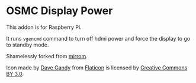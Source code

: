 # OSMC Display Power

This addon is for Raspberry Pi.

It runs `vgencmd` command to turn off hdmi power and force the display to go to standby mode.

Shamelessly forked from [mirrom](https://github.com/mirrom/screensaver.osmc.displaypower).

Icon made by [Dave Gandy](http://www.flaticon.com/authors/dave-gandy) from [Flaticon](http://www.flaticon.com) is licensed by [Creative Commons BY 3.0](http://creativecommons.org/licenses/by/3.0/).
